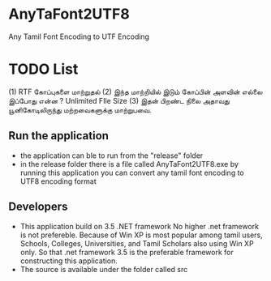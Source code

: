 # AnyTaFont2UTF8
Any Tamil Font Encoding to UTF Encoding

# TODO List

(1) RTF கோப்புகளை மாற்றுதல் 
(2) இந்த மாற்றியில்  இடும் கோப்பின் அளவின் எல்லை இப்போது என்ன ? Unlimited FIle Size
(3) இதன் பிறண்ட  நிலை அதாவது யூனிகோடிலிருந்து மற்றவைகளுக்கு மாற்றுபவை. 


## Run the application

- the application can ble to run from the "release" folder
- in the release folder there is a file called AnyTaFont2UTF8.exe by running this application you can convert any tamil font encoding to UTF8 encoding format

## Developers
- This application build on 3.5 .NET framework No higher .net framework is not prefereble. Because of Win XP is most popular among tamil users, Schools, Colleges, Universities,
and Tamil Scholars also using Win XP only. So that .net framework 3.5 is the preferable framework for constructing this application.
- The source is available under the folder called src